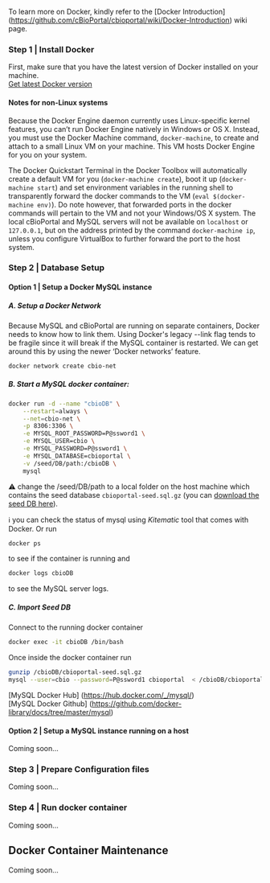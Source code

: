 To learn more on Docker, kindly refer to the [Docker Introduction] (https://github.com/cBioPortal/cbioportal/wiki/Docker-Introduction) wiki page.

### Step 1 | Install Docker

First, make sure that you have the latest version of Docker installed on your machine.    
[Get latest Docker version](https://www.docker.com)

#### Notes for non-Linux systems ####

Because the Docker Engine daemon currently uses Linux-specific kernel features, you can’t run Docker Engine natively in Windows or OS X. Instead, you must use the Docker Machine command, `docker-machine`, to create and attach to a small Linux VM on your machine. This VM hosts Docker Engine for you on your system.

The Docker Quickstart Terminal in the Docker Toolbox will automatically create a default VM for you (`docker-machine create`), boot it up (`docker-machine start`) and set environment variables in the running shell to transparently forward the docker commands to the VM (`eval $(docker-machine env)`). Do note however, that forwarded ports in the docker commands will pertain to the VM and not your Windows/OS X system. The local cBioPortal and MySQL servers will not be available on `localhost` or `127.0.0.1`, but on the address printed by the command `docker-machine ip`, unless you configure VirtualBox to further forward the port to the host system.

### Step 2 | Database Setup

#### Option 1 | Setup a Docker MySQL instance

##### A. Setup a Docker Network

Because MySQL and cBioPortal are running on separate containers, Docker needs to know how to link them. Using Docker's legacy --link flag tends to be fragile since it will break if the MySQL container is restarted. We can get around this by using the newer ‘Docker networks’ feature.

```bash
docker network create cbio-net
```

##### B. Start a MySQL docker container:

```bash
docker run -d --name "cbioDB" \
	--restart=always \
	--net=cbio-net \
	-p 8306:3306 \
	-e MYSQL_ROOT_PASSWORD=P@ssword1 \
	-e MYSQL_USER=cbio \
	-e MYSQL_PASSWORD=P@ssword1 \
	-e MYSQL_DATABASE=cbioportal \
	-v /seed/DB/path:/cbioDB \
	mysql
```
:warning: change the /seed/DB/path to a local folder on the host machine which contains the seed database `cbioportal-seed.sql.gz` (you can [download the seed DB here](Downloads.md#seed-database)). 

:information_source: you can check the status of mysql using *Kitematic* tool that comes with Docker. Or run
```bash
docker ps
```
to see if the container is running and
```bash
docker logs cbioDB
```
to see the MySQL server logs.

##### C. Import Seed DB

Connect to the running docker container

```bash
docker exec -it cbioDB /bin/bash
```

Once inside the docker container run

```bash
gunzip /cbioDB/cbioportal-seed.sql.gz
mysql --user=cbio --password=P@ssword1 cbioportal  < /cbioDB/cbioportal-seed.sql
```

[MySQL Docker Hub] (https://hub.docker.com/_/mysql/)    
[MySQL Docker Github] (https://github.com/docker-library/docs/tree/master/mysql)

#### Option 2 | Setup a MySQL instance running on a host

Coming soon...

### Step 3 | Prepare Configuration files

Coming soon...

### Step 4 | Run docker container

Coming soon...

## Docker Container Maintenance

Coming soon...